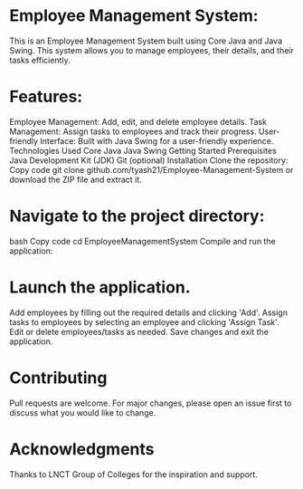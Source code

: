 # Employee Management System:
This is an Employee Management System built using Core Java and Java Swing. This system allows you to manage employees, their details, and their tasks efficiently.

# Features:
Employee Management: Add, edit, and delete employee details.
Task Management: Assign tasks to employees and track their progress.
User-friendly Interface: Built with Java Swing for a user-friendly experience.
Technologies Used
Core Java
Java Swing
Getting Started
Prerequisites
Java Development Kit (JDK)
Git (optional)
Installation
Clone the repository:
Copy code
git clone github.com/tyash21/Employee-Management-System
or download the ZIP file and extract it.

# Navigate to the project directory:

bash
Copy code
cd EmployeeManagementSystem
Compile and run the application:

# Launch the application.
Add employees by filling out the required details and clicking 'Add'.
Assign tasks to employees by selecting an employee and clicking 'Assign Task'.
Edit or delete employees/tasks as needed.
Save changes and exit the application.

# Contributing
Pull requests are welcome. For major changes, please open an issue first to discuss what you would like to change.

# Acknowledgments
Thanks to LNCT Group of Colleges for the inspiration and support.
